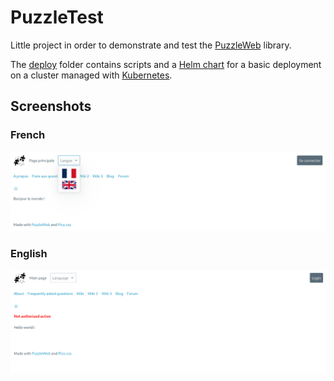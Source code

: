 # PuzzleTest

Little project in order to demonstrate and test the [PuzzleWeb](https://github.com/dvaumoron/puzzleweb) library.

The [deploy](deploy) folder contains scripts and a [Helm chart](https://helm.sh) for a basic deployment on a cluster managed with [Kubernetes](https://kubernetes.io/).

## Screenshots

### French

<img src="https://github.com/dvaumoron/puzzletest/raw/main/screenshot/puzzlescreenshot.png">

### English

<img src="https://github.com/dvaumoron/puzzletest/raw/main/screenshot/puzzlescreenshot2.png">